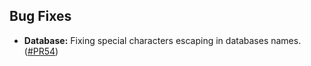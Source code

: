 ﻿## Bug Fixes
* **Database:** Fixing special characters escaping in databases names. ([#PR54](https://github.com/matteobortolazzo/couchdb-net/pull/54))
